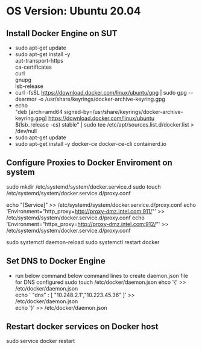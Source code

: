 # OS Version: Ubuntu 20.04
## Install Docker Engine on SUT
- sudo apt-get update
- sudo apt-get install -y \
    apt-transport-https \
    ca-certificates \
    curl \
    gnupg \
    lsb-release
- curl -fsSL https://download.docker.com/linux/ubuntu/gpg | sudo gpg --dearmor -o /usr/share/keyrings/docker-archive-keyring.gpg
- echo \
  "deb [arch=amd64 signed-by=/usr/share/keyrings/docker-archive-keyring.gpg] https://download.docker.com/linux/ubuntu \
  $(lsb_release -cs) stable" | sudo tee /etc/apt/sources.list.d/docker.list > /dev/null
- sudo apt-get update
- sudo apt-get install -y docker-ce docker-ce-cli containerd.io

## Configure Proxies to Docker Enviroment on system
sudo mkdir /etc/systemd/system/docker.service.d
sudo touch /etc/systemd/system/docker.service.d/proxy.conf

echo "[Service]" >> /etc/systemd/system/docker.service.d/proxy.conf
echo 'Environment="http_proxy=http://proxy-dmz.intel.com:911/"' >> /etc/systemd/system/docker.service.d/proxy.conf
echo 'Environment="https_proxy=http://proxy-dmz.intel.com:912/"' >> /etc/systemd/system/docker.service.d/proxy.conf
 
sudo systemctl daemon-reload
sudo systemctl restart docker

##  Set DNS to Docker Engine 
- run below command below command lines to create daemon.json file for DNS configured
sudo touch /etc/docker/daemon.json
ehco '{' >> /etc/docker/daemon.json \
echo '    "dns" : [ "10.248.2.1","10.223.45.36" ]' >> /etc/docker/daemon.json \
echo '}' >> /etc/docker/daemon.json

## Restart docker services on Docker host
sudo service docker restart
